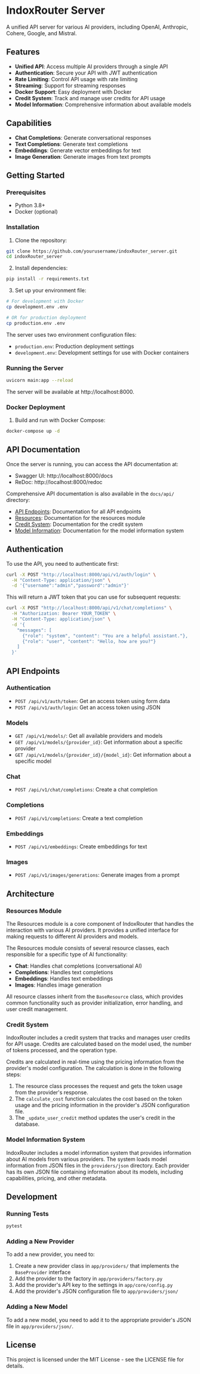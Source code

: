# IndoxRouter Server

A unified API server for various AI providers, including OpenAI, Anthropic, Cohere, Google, and Mistral.

## Features

- **Unified API**: Access multiple AI providers through a single API
- **Authentication**: Secure your API with JWT authentication
- **Rate Limiting**: Control API usage with rate limiting
- **Streaming**: Support for streaming responses
- **Docker Support**: Easy deployment with Docker
- **Credit System**: Track and manage user credits for API usage
- **Model Information**: Comprehensive information about available models

## Capabilities

- **Chat Completions**: Generate conversational responses
- **Text Completions**: Generate text completions
- **Embeddings**: Generate vector embeddings for text
- **Image Generation**: Generate images from text prompts

## Getting Started

### Prerequisites

- Python 3.8+
- Docker (optional)

### Installation

1. Clone the repository:

```bash
git clone https://github.com/yourusername/indoxRouter_server.git
cd indoxRouter_server
```

2. Install dependencies:

```bash
pip install -r requirements.txt
```

3. Set up your environment file:

```bash
# For development with Docker
cp development.env .env

# OR for production deployment
cp production.env .env
```

The server uses two environment configuration files:

- `production.env`: Production deployment settings
- `development.env`: Development settings for use with Docker containers

### Running the Server

```bash
uvicorn main:app --reload
```

The server will be available at http://localhost:8000.

### Docker Deployment

1. Build and run with Docker Compose:

```bash
docker-compose up -d
```

## API Documentation

Once the server is running, you can access the API documentation at:

- Swagger UI: http://localhost:8000/docs
- ReDoc: http://localhost:8000/redoc

Comprehensive API documentation is also available in the `docs/api/` directory:

- [API Endpoints](docs/api/endpoints.md): Documentation for all API endpoints
- [Resources](docs/api/resources.md): Documentation for the resources module
- [Credit System](docs/guides/credit-system.md): Documentation for the credit system
- [Model Information](docs/guides/model-info.md): Documentation for the model information system

## Authentication

To use the API, you need to authenticate first:

```bash
curl -X POST "http://localhost:8000/api/v1/auth/login" \
  -H "Content-Type: application/json" \
  -d '{"username":"admin","password":"admin"}'
```

This will return a JWT token that you can use for subsequent requests:

```bash
curl -X POST "http://localhost:8000/api/v1/chat/completions" \
  -H "Authorization: Bearer YOUR_TOKEN" \
  -H "Content-Type: application/json" \
  -d '{
    "messages": [
      {"role": "system", "content": "You are a helpful assistant."},
      {"role": "user", "content": "Hello, how are you?"}
    ]
  }'
```

## API Endpoints

### Authentication

- `POST /api/v1/auth/token`: Get an access token using form data
- `POST /api/v1/auth/login`: Get an access token using JSON

### Models

- `GET /api/v1/models/`: Get all available providers and models
- `GET /api/v1/models/{provider_id}`: Get information about a specific provider
- `GET /api/v1/models/{provider_id}/{model_id}`: Get information about a specific model

### Chat

- `POST /api/v1/chat/completions`: Create a chat completion

### Completions

- `POST /api/v1/completions`: Create a text completion

### Embeddings

- `POST /api/v1/embeddings`: Create embeddings for text

### Images

- `POST /api/v1/images/generations`: Generate images from a prompt

## Architecture

### Resources Module

The Resources module is a core component of IndoxRouter that handles the interaction with various AI providers. It provides a unified interface for making requests to different AI providers and models.

The Resources module consists of several resource classes, each responsible for a specific type of AI functionality:

- **Chat**: Handles chat completions (conversational AI)
- **Completions**: Handles text completions
- **Embeddings**: Handles text embeddings
- **Images**: Handles image generation

All resource classes inherit from the `BaseResource` class, which provides common functionality such as provider initialization, error handling, and user credit management.

### Credit System

IndoxRouter includes a credit system that tracks and manages user credits for API usage. Credits are calculated based on the model used, the number of tokens processed, and the operation type.

Credits are calculated in real-time using the pricing information from the provider's model configuration. The calculation is done in the following steps:

1. The resource class processes the request and gets the token usage from the provider's response.
2. The `calculate_cost` function calculates the cost based on the token usage and the pricing information in the provider's JSON configuration file.
3. The `_update_user_credit` method updates the user's credit in the database.

### Model Information System

IndoxRouter includes a model information system that provides information about AI models from various providers. The system loads model information from JSON files in the `providers/json` directory. Each provider has its own JSON file containing information about its models, including capabilities, pricing, and other metadata.

## Development

### Running Tests

```bash
pytest
```

### Adding a New Provider

To add a new provider, you need to:

1. Create a new provider class in `app/providers/` that implements the `BaseProvider` interface
2. Add the provider to the factory in `app/providers/factory.py`
3. Add the provider's API key to the settings in `app/core/config.py`
4. Add the provider's JSON configuration file to `app/providers/json/`

### Adding a New Model

To add a new model, you need to add it to the appropriate provider's JSON file in `app/providers/json/`.

## License

This project is licensed under the MIT License - see the LICENSE file for details.
